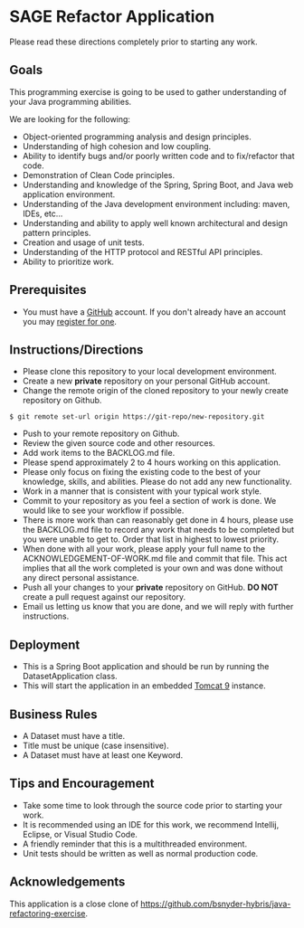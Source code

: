 # SAGE Refactor Application

Please read these directions completely prior to starting any work.

## Goals

This programming exercise is going to be used to gather understanding of your Java programming abilities.

We are looking for the following:
* Object-oriented programming analysis and design principles.
* Understanding of high cohesion and low coupling.
* Ability to identify bugs and/or poorly written code and to fix/refactor that code.
* Demonstration of Clean Code principles.
* Understanding and knowledge of the Spring, Spring Boot, and Java web application environment.
* Understanding of the Java development environment including: maven, IDEs, etc...
* Understanding and ability to apply well known architectural and design pattern principles.
* Creation and usage of unit tests.
* Understanding of the HTTP protocol and RESTful API principles.
* Ability to prioritize work.

## Prerequisites

* You must have a [GitHub](https://github.com/) account.  If you don't already have an account you may [register for one](https://github.com/signup).

## Instructions/Directions

* Please clone this repository to your local development environment.
* Create a new **private** repository on your personal GitHub account.
* Change the remote origin of the cloned repository to your newly create repository on Github.
~~~
$ git remote set-url origin https://git-repo/new-repository.git
~~~
* Push to your remote repository on Github.
* Review the given source code and other resources.
* Add work items to the BACKLOG.md file.
* Please spend approximately 2 to 4 hours working on this application.
* Please only focus on fixing the existing code to the best of your knowledge, skills, and abilities.  Please do not
add any new functionality.
* Work in a manner that is consistent with your typical work style.
* Commit to your repository as you feel a section of work is done.  We would like to see your workflow if possible.
* There is more work than can reasonably get done in 4 hours, please use the BACKLOG.md file to record any work that
  needs to be completed but you were unable to get to.  Order that list in highest to lowest priority.
* When done with all your work, please apply your full name to the ACKNOWLEDGEMENT-OF-WORK.md file and commit that file.
  This act implies that all the work completed is your own and was done without any direct personal assistance.
* Push all your changes to your **private** repository on GitHub.  **DO NOT** create a pull request against our
repository.
* Email us letting us know that you are done, and we will reply with further instructions.

## Deployment

* This is a Spring Boot application and should be run by running the DatasetApplication class.
* This will start the application in an embedded [Tomcat 9](https://tomcat.apache.org/tomcat-9.0-doc/index.html)
instance.

## Business Rules

* A Dataset must have a title.
* Title must be unique (case insensitive).
* A Dataset must have at least one Keyword.

## Tips and Encouragement

* Take some time to look through the source code prior to starting your work.
* It is recommended using an IDE for this work, we recommend Intellij, Eclipse, or Visual Studio Code.
* A friendly reminder that this is a multithreaded environment.
* Unit tests should be written as well as normal production code.

## Acknowledgements

This application is a close clone of https://github.com/bsnyder-hybris/java-refactoring-exercise.